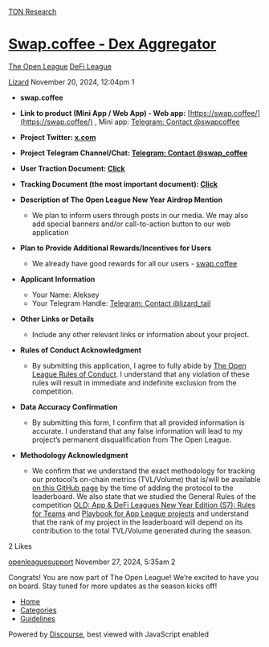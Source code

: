 [TON Research](/)

# [Swap.coffee - Dex Aggregator](/t/swap-coffee-dex-aggregator/39896)

[The Open League](/c/the-open-league/defi-battle/63)  [DeFi League](/c/the-open-league/defi-battle/63) 

    

[Lizard](https://tonresear.ch/u/Lizard)  November 20, 2024, 12:04pm  1

*   **swap.coffee**
    
*   **Link to product (Mini App / Web App) - Web app:** [https://swap.coffee/](https://swap.coffee/) , Mini app: [Telegram: Contact @swapcoffee](https://t.me/swapcoffee)
    
*   **Project Twitter: [x.com](https://x.com/swap_coffee_ton)**
    
*   **Project Telegram Channel/Chat: [Telegram: Contact @swap\_coffee](https://t.me/swap_coffee)**
    
*   **User Traction Document: [Click](https://docs.google.com/document/d/1iyWmKYcV44relq31cHhUfOEAg2JkDUdz7Q8KbgmsQak)**
    
*   **Tracking Document (the most important document): [Click](https://docs.google.com/document/d/1U20X1a6ljkryS2S07iZ4OnioAB9cJZCzryesrA3MdC8/edit?tab=t.0)**
    
*   **Description of The Open League New Year Airdrop Mention**
    
    *   We plan to inform users through posts in our media. We may also add special banners and/or call-to-action button to our web application
*   **Plan to Provide Additional Rewards/Incentives for Users**
    
    *   We already have good rewards for all our users - [swap.coffee](https://swap.coffee/cashback)
*   **Applicant Information**
    
    *   Your Name: Aleksey
    *   Your Telegram Handle: [Telegram: Contact @lizard\_tail](https://t.me/lizard_tail)
*   **Other Links or Details**
    
    *   Include any other relevant links or information about your project.
*   **Rules of Conduct Acknowledgment**
    
    *   By submitting this application, I agree to fully abide by [The Open League Rules of Conduct](https://www.notion.so/04f4a0fedf1a401687075f5efd83de68?pvs=21). I understand that any violation of these rules will result in immediate and indefinite exclusion from the competition.
*   **Data Accuracy Confirmation**
    
    *   By submitting this form, I confirm that all provided information is accurate. I understand that any false information will lead to my project’s permanent disqualification from The Open League.
*   **Methodology Acknowledgment**
    
    *   We confirm that we understand the exact methodology for tracking our protocol’s on-chain metrics (TVL/Volume) that is/will be available [on this GitHub page](https://github.com/ton-society/the-open-league/blob/main/seasons/S6_defi_scores.md#s6-defi-users-scores) by the time of adding the protocol to the leaderboard. We also state that we studied the General Rules of the competition [OLD: App & DeFi Leagues New Year Edition (S7): Rules for Teams](https://www.notion.so/OLD-App-DeFi-Leagues-New-Year-Edition-S7-Rules-for-Teams-1375274bd2cf8040b3b1c666dca57fee?pvs=21) and [Playbook for App League projects](https://www.notion.so/1375274bd2cf807ba442d1ba5ac2d7c9?pvs=21) and understand that the rank of my project in the leaderboard will depend on its contribution to the total TVL/Volume generated during the season.

  2 Likes

[openleaguesupport](https://tonresear.ch/u/openleaguesupport) November 27, 2024, 5:35am  2

Congrats! You are now part of The Open League! We’re excited to have you on board. Stay tuned for more updates as the season kicks off!

 

*   [Home](/)
*   [Categories](/categories)
*   [Guidelines](/guidelines)

Powered by [Discourse](https://www.discourse.org), best viewed with JavaScript enabled